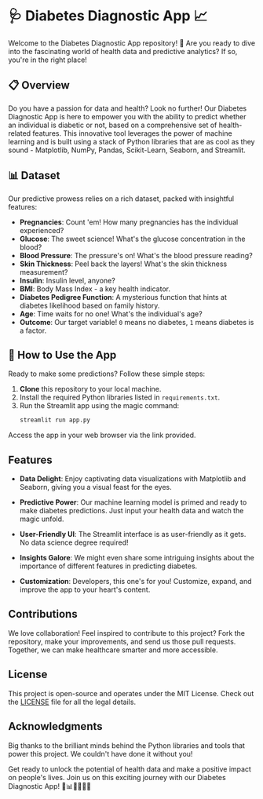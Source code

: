 # 🩺 Diabetes Diagnostic App 📈

Welcome to the Diabetes Diagnostic App repository! 🎉 Are you ready to dive into the fascinating world of health data and predictive analytics? If so, you're in the right place!

## 📋 Overview

Do you have a passion for data and health? Look no further! Our Diabetes Diagnostic App is here to empower you with the ability to predict whether an individual is diabetic or not, based on a comprehensive set of health-related features. This innovative tool leverages the power of machine learning and is built using a stack of Python libraries that are as cool as they sound - Matplotlib, NumPy, Pandas, Scikit-Learn, Seaborn, and Streamlit.

## 📊 Dataset

Our predictive prowess relies on a rich dataset, packed with insightful features:

- **Pregnancies**: Count 'em! How many pregnancies has the individual experienced?
- **Glucose**: The sweet science! What's the glucose concentration in the blood?
- **Blood Pressure**: The pressure's on! What's the blood pressure reading?
- **Skin Thickness**: Peel back the layers! What's the skin thickness measurement?
- **Insulin**: Insulin level, anyone?
- **BMI**: Body Mass Index - a key health indicator.
- **Diabetes Pedigree Function**: A mysterious function that hints at diabetes likelihood based on family history.
- **Age**: Time waits for no one! What's the individual's age?
- **Outcome**: Our target variable! `0` means no diabetes, `1` means diabetes is a factor.

## 🚀 How to Use the App

Ready to make some predictions? Follow these simple steps:

1. **Clone** this repository to your local machine.
2. Install the required Python libraries listed in `requirements.txt`.
3. Run the Streamlit app using the magic command:
   ```bash
   streamlit run app.py

Access the app in your web browser via the link provided.

## Features

- **Data Delight**: Enjoy captivating data visualizations with Matplotlib and Seaborn, giving you a visual feast for the eyes.

- **Predictive Power**: Our machine learning model is primed and ready to make diabetes predictions. Just input your health data and watch the magic unfold.

- **User-Friendly UI**: The Streamlit interface is as user-friendly as it gets. No data science degree required!

- **Insights Galore**: We might even share some intriguing insights about the importance of different features in predicting diabetes.

- **Customization**: Developers, this one's for you! Customize, expand, and improve the app to your heart's content.

## Contributions

We love collaboration! Feel inspired to contribute to this project? Fork the repository, make your improvements, and send us those pull requests. Together, we can make healthcare smarter and more accessible.

## License

This project is open-source and operates under the MIT License. Check out the [LICENSE](LICENSE) file for all the legal details.

## Acknowledgments

Big thanks to the brilliant minds behind the Python libraries and tools that power this project. We couldn't have done it without you!

Get ready to unlock the potential of health data and make a positive impact on people's lives. Join us on this exciting journey with our Diabetes Diagnostic App! 💉📊👩‍⚕️👨‍⚕️